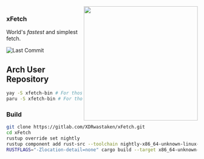 <img src="https://gitlab.com/XDRwastaken/img/-/raw/main/xFetch.jpg" align="right" width="300">

### xFetch

World's _fastest_ and simplest fetch.

![Last Commit](https://img.shields.io/gitlab/last-commit/XDRwastaken%2FxFetch?gitlab_url=https%3A%2F%2Fgitlab.com%2F&ref=main&style=for-the-badge&logo=git&logoColor=white)


## Arch User Repository

```sh
yay -S xfetch-bin # For those utilizing yay as their AUR helper.
paru -S xfetch-bin # For those utilizing paru as their AUR helper.
```

### Build

```sh
git clone https://gitlab.com/XDRwastaken/xFetch.git
cd xFetch
rustup override set nightly
rustup component add rust-src --toolchain nightly-x86_64-unknown-linux-gnu
RUSTFLAGS="-Zlocation-detail=none" cargo build --target x86_64-unknown-linux-gnu --profile release -Z build-std=std,panic_abort -Z build-std-features=panic_immediate_abort
```